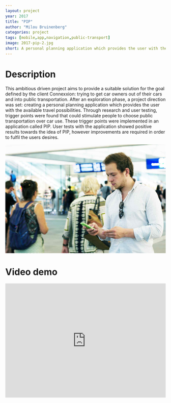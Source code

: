 ```yaml
---
layout: project
year: 2017
title: "PIP"
author: "Milou Bruinenberg"
categories: project
tags: [mobile,app,navigation,public-transport]
image: 2017-pip-2.jpg
short: A personal planning application which provides the user with the available travel possibilities.
---
```


# Description
This ambitious driven project aims to provide a suitable solution for the goal defined by the client Connexxion: trying to get car owners out of their cars and into public transportation. After an exploration phase, a project direction was set: creating a personal planning application which provides the user with the available travel possibilities. Through research and user testing, trigger points were found that could stimulate people to choose public transportation over car use. These trigger points were implemented in an application called PIP. User tests with the application showed positive results towards the idea of PIP, however improvements are required in order to fulfil the users desires.

![pip](/assets/img/2017-pip-1.jpg)

# Video demo
<iframe style="display:inline-block; border:0px solid #FFF; width: 100%; height: 358px" src="https://www.youtube.com/embed/H89hxFo1HTQ?playlist=H89hxFo1HTQ&loop=1&autoplay=1&mute=1" frameborder="0" allowfullscreen></iframe>
